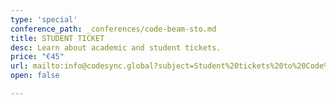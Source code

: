```yaml
---
type: 'special'
conference_path: _conferences/code-beam-sto.md
title: STUDENT TICKET
desc: Learn about academic and student tickets.
price: "€45"
url: mailto:info@codesync.global?subject=Student%20tickets%20to%20Code%20BEAM%20V
open: false

---
```

